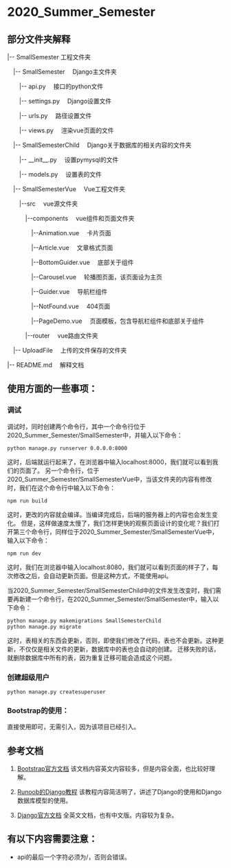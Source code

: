 # 2020_Summer_Semester

## 部分文件夹解释
|-- SmallSemester    工程文件夹

&emsp;|-- SmallSemester &emsp;Django主文件夹

&emsp;&emsp;|-- api.py &emsp;接口的python文件

&emsp;&emsp;|-- settings.py &emsp;Django设置文件

&emsp;&emsp;|-- urls.py &emsp;路径设置文件

&emsp;&emsp;|-- views.py &emsp;渲染vue页面的文件

&emsp;|-- SmallSemesterChild &emsp;Django关于数据库的相关内容的文件夹

&emsp;&emsp;|-- \_\_init\_\_.py &emsp;设置pymysql的文件

&emsp;&emsp;|-- models.py &emsp;设置表的文件

&emsp;|-- SmallSemesterVue &emsp;Vue工程文件夹

&emsp;&emsp;|--src &emsp;vue源文件夹

&emsp;&emsp;&emsp;|--components &emsp;vue组件和页面文件夹

&emsp;&emsp;&emsp;&emsp;|--Animation.vue &emsp;卡片页面

&emsp;&emsp;&emsp;&emsp;|--Article.vue &emsp;文章格式页面

&emsp;&emsp;&emsp;&emsp;|--BottomGuider.vue &emsp;底部关于组件

&emsp;&emsp;&emsp;&emsp;|--Carousel.vue &emsp;轮播图页面，该页面设为主页

&emsp;&emsp;&emsp;&emsp;|--Guider.vue &emsp;导航栏组件

&emsp;&emsp;&emsp;&emsp;|--NotFound.vue &emsp;404页面

&emsp;&emsp;&emsp;&emsp;|--PageDemo.vue &emsp;页面模板，包含导航栏组件和底部关于组件

&emsp;&emsp;&emsp;|--router &emsp;vue路由文件夹

&emsp;|-- UploadFile &emsp;上传的文件保存的文件夹

|-- README.md &emsp;解释文档

## 使用方面的一些事项：

### 调试
调试时，同时创建两个命令行，其中一个命令行位于2020_Summer_Semester/SmallSemester中，并输入以下命令：
```
python manage.py runserver 0.0.0.0:8000
```
这时，后端就运行起来了，在浏览器中输入localhost:8000，我们就可以看到我们的页面了。
另一个命令行，位于2020_Summer_Semester/SmallSemesterVue中，当该文件夹的内容有修改时，我们在这个命令行中输入以下命令：
```
npm run build
```
这时，更改的内容就会编译。当编译完成后，后端的服务器上的内容也会发生变化。
但是，这样做速度太慢了，我们怎样更快的观察页面设计的变化呢？我们打开第三个命令行，同样位于2020_Summer_Semester/SmallSemesterVue中，输入以下命令：
```
npm run dev
```
这时，我们在浏览器中输入localhost:8080，我们就可以看到页面的样子了，每次修改之后，会自动更新页面。但是这种方式，不能使用api。

当2020_Summer_Semester/SmallSemesterChild中的文件发生改变时，我们需要再新建一个命令行，在2020_Summer_Semester/SmallSemester中，输入以下命令：
```
python manage.py makemigrations SmallSemesterChild
python manage.py migrate
```
这时，表相关的东西会更新，否则，即使我们修改了代码，表也不会更新。这种更新，不仅仅是相关文件的更新，数据库中的表也会自动的创建。
迁移失败的话，就删除数据库中所有的表，因为重复迁移可能会造成这个问题。

### 创建超级用户
```
python manage.py createsuperuser
```

### Bootstrap的使用：
直接使用即可，无需引入，因为该项目已经引入。

## 参考文档
1. [Bootstrap官方文档](https://v4.bootcss.com/docs/getting-started/introduction/) 该文档内容英文内容较多，但是内容全面，也比较好理解。

2. [Runoob的Django教程](https://www.runoob.com/django/django-tutorial.html) 该教程内容简洁明了，讲述了Django的使用和Django数据库模型的使用。

3. [Django官方文档](https://docs.djangoproject.com/zh-hans/3.0/) 全英文文档，也有中文版。内容较为复杂。

## 有以下内容需要注意：
- api的最后一个字符必须为/，否则会错误。